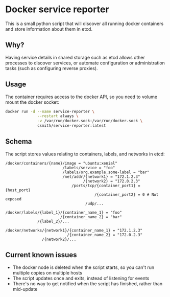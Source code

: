 # Docker service reporter 

This is a small python script that will discover all running
docker containers and store information about them in etcd.

## Why?

Having service details in shared storage such as etcd allows
other processes to discover services, or automate configuration
or administration tasks (such as configuring reverse proxies).

## Usage

The container requires access to the docker API, so you need
to volume mount the docker socket:

```bash
docker run -d --name service-reporter \
              --restart always \
              -v /var/run/docker.sock:/var/run/docker.sock \ 
              csmith/service-reporter:latest
```

## Schema

The script stores values relating to containers, labels, and
networks in etcd:

```
/docker/containers/{name}/image = "ubuntu:xenial"
                         /labels/service = "foo"
                         /labels/org.example.some-label = "bar"
                         /net/addr/{network1} = "172.1.2.3"
                                  /{network2} = "172.0.2.3"
                             /ports/tcp/{container_port1} = {host_port} 
                                       /{container_port2} = 0 # Not exposed
                                   /udp/...

/docker/labels/{label_1}/{container_name_1} = "foo"
                        /{container_name_2} = "bar"
              /{label_2}/...

/docker/networks/{network1}/{container_name_1} = "172.1.2.3"
                           /{container_name_2} = "172.0.2.3"
                /{network2}/...
```

## Current known issues

* The docker node is deleted when the script starts, so you can't run multiple
  copies on multiple hosts
* The script updates once and exits, instead of listening for events
* There's no way to get notified when the script has finished, rather than
  mid-update

